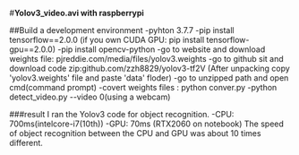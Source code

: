 #<strong>Yolov3_video.avi with raspberrypi</strong>

##Build a development environment
-pyhton 3.7.7
-pip install tensorflow==2.0.0
 (if you own CUDA GPU: pip install tensorflow-gpu==2.0.0)
-pip install opencv-python
-go to website and download weights file: pjreddie.com/media/files/yolov3.weights
-go to github sit and download code zip:github.com/zzh8829/yolov3-tf2V
 (After unpacking copy 'yolov3.weights' file and paste 'data' floder)
-go to unzipped path and open cmd(command prompt)
-covert weights files : python conver.py
-python detect_video.py --video 0(using a webcam)

###result
I ran the Yolov3 code for object recognition.
-CPU: 700ms(intelcore-i7(10th))
-GPU: 70ms (RTX2060 on notebook)
The speed of object recognition between the CPU and GPU was about 10 times different.

